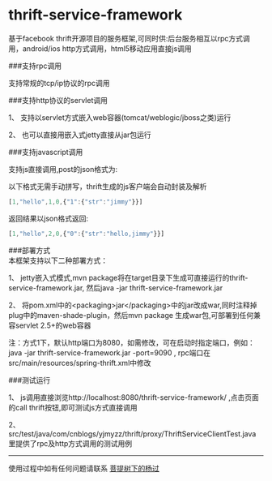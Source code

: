 # thrift-service-framework 
基于facebook thrift开源项目的服务框架,可同时供:后台服务相互以rpc方式调用，android/ios http方式调用，html5移动应用直接js调用

###支持rpc调用

支持常规的tcp/ip协议的rpc调用

###支持http协议的servlet调用

1、 支持以servlet方式嵌入web容器(tomcat/weblogic/jboss之类)运行  

2、 也可以直接用嵌入式jetty直接从jar包运行

###支持javascript调用

支持js直接调用,post的json格式为:  

以下格式无需手动拼写，thrift生成的js客户端会自动封装及解析 
 
```javascript
[1,"hello",1,0,{"1":{"str":"jimmy"}}]
```

返回结果以json格式返回:  

```javascript
[1,"hello",2,0,{"0":{"str":"hello,jimmy"}}]
```

###部署方式  
本框架支持以下二种部署方式：  

1、 jetty嵌入式模式,mvn package将在target目录下生成可直接运行的thrift-service-framework.jar, 然后java -jar thrift-service-framework.jar  

2、 将pom.xml中的\<packaging\>jar\</packaging\>中的jar改成war,同时注释掉plug中的maven-shade-plugin，然后mvn package 生成war包,可部署到任何兼容servlet 2.5+的web容器    

注：方式1下，默认http端口为8080，如需修改，可在启动时指定端口，例如：java -jar thrift-service-framework.jar -port=9090 , rpc端口在src/main/resources/spring-thrift.xml中修改

###测试运行  

1、 js调用直接浏览http://localhost:8080/thrift-service-framework/ ,点击页面的call thrift按钮,即可测试js方式直接调用  

2、 src/test/java/com/cnblogs/yjmyzz/thrift/proxy/ThriftServiceClientTest.java 里提供了rpc及http方式调用的测试用例  


---

使用过程中如有任何问题请联系 [菩提树下的杨过](http://yjmyzz.cnblogs.com)